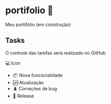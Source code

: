 # portifolio :dart:

Meu portifólio (em construção)

## Tasks 

O controle das tarefas será realizado no GitHub 

💻:Icon

- :package: Nova funcionalidade
- :up: Atualização
- :beetle: Correções de bug
- :checkered_flag: Release
